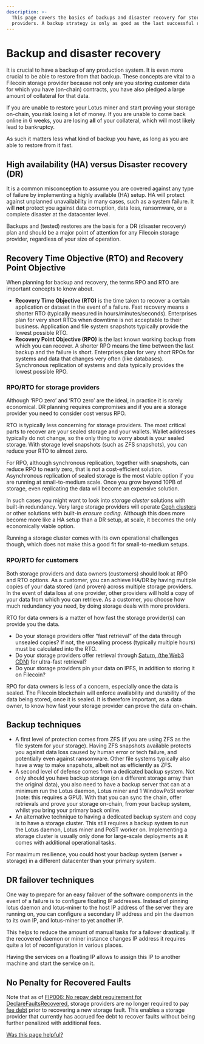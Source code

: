 ```yaml
---
description: >-
  This page covers the basics of backups and disaster recovery for storage
  providers. A backup strategy is only as good as the last successful restore.
---
```


# Backup and disaster recovery

It is crucial to have a backup of any production system. It is even more crucial to be able to restore from that backup. These concepts are vital to a Filecoin storage provider because not only are you storing customer data for which you have (on-chain) contracts, you have also pledged a large amount of collateral for that data.

If you are unable to restore your Lotus miner and start proving your storage on-chain, you risk losing a lot of money. If you are unable to come back online in 6 weeks, you are losing **all** of your collateral, which will most likely lead to bankruptcy.

As such it matters less what kind of backup you have, as long as you are able to restore from it fast.

## High availability (HA) versus Disaster recovery (DR)

It is a common misconception to assume you are covered against any type of failure by implementing a highly available (HA) setup. HA will protect against unplanned unavailability in many cases, such as a system failure. It will **not** protect you against data corruption, data loss, ransomware, or a complete disaster at the datacenter level.

Backups and (tested) restores are the basis for a DR (disaster recovery) plan and should be a major point of attention for any Filecoin storage provider, regardless of your size of operation.

## Recovery Time Objective (RTO) and Recovery Point Objective

When planning for backup and recovery, the terms RPO and RTO are important concepts to know about.

* **Recovery Time Objective (RTO)** is the time taken to recover a certain application or dataset in the event of a failure. Fast recovery means a shorter RTO (typically measured in hours/minutes/seconds). Enterprises plan for very short RTOs when downtime is not acceptable to their business. Application and file system snapshots typically provide the lowest possible RTO.
* **Recovery Point Objective (RPO)** is the last known working backup from which you can recover. A shorter RPO means the time between the last backup and the failure is short. Enterprises plan for very short RPOs for systems and data that changes very often (like databases). Synchronous replication of systems and data typically provides the lowest possible RPO.

### RPO/RTO for storage providers

Although ‘RPO zero’ and ‘RTO zero’ are the ideal, in practice it is rarely economical. DR planning requires compromises and if you are a storage provider you need to consider cost versus RPO.

RTO is typically less concerning for storage providers. The most critical parts to recover are your sealed storage and your wallets. Wallet addresses typically do not change, so the only thing to worry about is your sealed storage. With storage level snapshots (such as ZFS snapshots), you can reduce your RTO to almost zero.

For RPO, although synchronous replication, together with snapshots, can reduce RPO to nearly zero, that is not a cost-efficient solution. Asynchronous replication of sealed storage is the most viable option if you are running at small-to-medium scale. Once you grow beyond 10PB of storage, even replicating the data will become an expensive solution.

In such cases you might want to look into _storage cluster_ solutions with built-in redundancy. Very large storage providers will operate [Ceph clusters](https://en.wikipedia.org/wiki/Ceph\_\(software\)) or other solutions with built-in _erasure coding_. Although this does more become more like a HA setup than a DR setup, at scale, it becomes the only economically viable option.

Running a storage cluster comes with its own operational challenges though, which does not make this a good fit for small-to-medium setups.

### RPO/RTO for customers

Both storage providers and data owners (customers) should look at RPO and RTO options. As a customer, you can achieve HA/DR by having multiple copies of your data stored (and proven) across multiple storage providers. In the event of data loss at one provider, other providers will hold a copy of your data from which you can retrieve. As a customer, you choose how much redundancy you need, by doing storage deals with more providers.

RTO for data owners is a matter of how fast the storage provider(s) can provide you the data.

* Do your storage providers offer “fast retrieval” of the data through unsealed copies? If not, the unsealing process (typically multiple hours) must be calculated into the RTO.
* Do your storage providers offer retrieval through [Saturn, (the Web3 CDN)](https://saturn.tech) for ultra-fast retrieval?
* Do your storage providers pin your data on IPFS, in addition to storing it on Filecoin?

RPO for data owners is less of a concern, especially once the data is sealed. The Filecoin blockchain will enforce availability and durability of the data being stored, once it is sealed. It is therefore important, as a data owner, to know how fast your storage provider can prove the data on-chain.

## Backup techniques

* A first level of protection comes from ZFS (if you are using ZFS as the file system for your storage). Having ZFS snapshots available protects you against data loss caused by human error or tech failure, and potentially even against ransomware. Other file systems typically also have a way to make snapshots, albeit not as efficiently as ZFS.
* A second level of defense comes from a dedicated backup system. Not only should you have backup storage (on a different storage array than the original data), you also need to have a backup server that can at a minimum run the Lotus daemon, Lotus miner and 1 WindowPoSt worker (note: this requires a GPU). With that you can sync the chain, offer retrievals and prove your storage on-chain, from your backup system, whilst you bring your primary back online.
* An alternative technique to having a dedicated backup system and copy is to have a storage cluster. This still requires a backup system to run the Lotus daemon, Lotus miner and PoST worker on. Implementing a storage cluster is usually only done for large-scale deployments as it comes with additional operational tasks.

For maximum resilience, you could host your backup system (server + storage) in a different datacenter than your primary system.

## DR failover techniques

One way to prepare for an easy failover of the software components in the event of a failure is to configure floating IP addresses. Instead of pinning lotus daemon and lotus-miner to the host IP address of the server they are running on, you can configure a secondary IP address and pin the daemon to its own IP, and lotus-miner to yet another IP.

This helps to reduce the amount of manual tasks for a failover drastically. If the recovered daemon or miner instance changes IP address it requires quite a lot of reconfiguration in various places.

Having the services on a floating IP allows to assign this IP to another machine and start the service on it.

## No Penalty for Recovered Faults
Note that as of [FIP006: No repay debt requirement for DeclareFaultsRecovered](https://github.com/filecoin-project/FIPs/blob/master/FIPS/fip-0006.md), storage providers are no longer required to pay [fee debt](https://docs.filecoin.io/storage-providers/filecoin-economics/slashing) prior to recovering a new storage fault.  This enables a storage provider  that currently has accrued fee debt to recover faults without being further penalized with additional fees.

[Was this page helpful?](https://airtable.com/apppq4inOe4gmSSlk/pagoZHC2i1iqgphgl/form?prefill\_Page+URL=https://docs.filecoin.io/storage-providers/infrastructure/backup-and-disaster-recovery)
